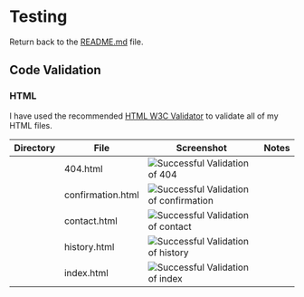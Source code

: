 # Testing

Return back to the [README.md](README.md) file.

## Code Validation

### HTML

I have used the recommended [HTML W3C Validator](https://validator.w3.org) to validate all of my HTML files.

| Directory | File | Screenshot | Notes |
| --- | --- | --- | --- |
|  | 404.html | ![Successful Validation of 404](documentation/validation/path-to-screenshot.png) | |
|  | confirmation.html | ![Successful Validation of confirmation](documentation/validation/path-to-screenshot.png) | |
|  | contact.html | ![Successful Validation of contact](documentation/validation/path-to-screenshot.png) | |
|  | history.html | ![Successful Validation of history](documentation/validation/path-to-screenshot.png) | |
|  | index.html | ![Successful Validation of index](documentation\testing\html-validator) | |